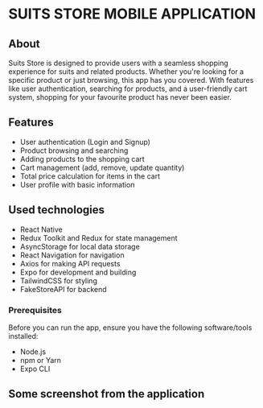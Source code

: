 # SUITS STORE MOBILE APPLICATION

## About
Suits Store is designed to provide users with a seamless shopping experience for suits and related products. Whether you're looking for a specific product or just browsing, this app has you covered. With features like user authentication, searching for products, and a user-friendly cart system, shopping for your favourite product has never been easier.

## Features

- User authentication (Login and Signup)
- Product browsing and searching
- Adding products to the shopping cart
- Cart management (add, remove, update quantity)
- Total price calculation for items in the cart
- User profile with basic information

## Used technologies

- React Native
- Redux Toolkit and Redux for state management
- AsyncStorage for local data storage
- React Navigation for navigation
- Axios for making API requests
- Expo for development and building
- TailwindCSS for styling
- FakeStoreAPI for backend

### Prerequisites

Before you can run the app, ensure you have the following software/tools installed:

- Node.js
- npm or Yarn
- Expo CLI

## Some screenshot from the application